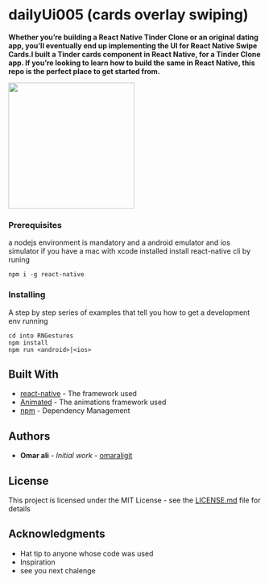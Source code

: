 # dailyUi005 (cards overlay swiping)

**Whether you’re building a React Native Tinder Clone or an original dating app, you’ll eventually end up implementing the UI for React Native Swipe Cards.I built a Tinder cards component in React Native, for a Tinder Clone app. If you’re looking to learn how to build the same in React Native, this repo is the perfect place to get started from.**

<img src="ui-image/swiping.gif" width="250"/>

### Prerequisites

a nodejs environment is mandatory and a android emulator and ios simulator if you have a mac with xcode installed
install react-native cli by runing
```
npm i -g react-native
```

### Installing

A step by step series of examples that tell you how to get a development env running

```
cd into RNGestures
npm install
npm run <android>|<ios>
```

## Built With

* [react-native](https://reactnative.dev/) - The framework used
* [Animated](https://reactnative.dev/) - The animations framework used
* [npm](https://reactnative.dev/) - Dependency Management

## Authors

* **Omar ali** - *Initial work* - [omaraligit](https://github.com/omaraligit)

## License

This project is licensed under the MIT License - see the [LICENSE.md](LICENSE.md) file for details

## Acknowledgments

* Hat tip to anyone whose code was used
* Inspiration
* see you next chalenge
